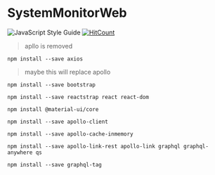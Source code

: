 # SystemMonitorWeb

![JavaScript Style Guide](https://img.shields.io/badge/code_style-standard-brightgreen.svg) [![HitCount](http://hits.dwyl.com/winterlood/repo/SystemMonitorWeb.svg)](http://hits.dwyl.com/winterlood/repo/SystemMonitorWeb)

> apllo is removed

```
npm install --save axios
```

> maybe this will replace apollo 

```
npm install --save bootstrap

npm install --save reactstrap react react-dom
```

```
npm install @material-ui/core
```

```
npm install --save apollo-client

npm install --save apollo-cache-inmemory

npm install --save apollo-link-rest apollo-link graphql graphql-anywhere qs
```

```
npm install --save graphql-tag
```
